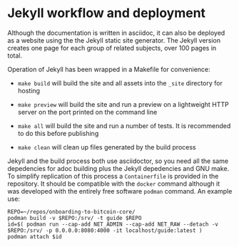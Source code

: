 # Jekyll workflow and deployment

Although the documentation is written in asciidoc, it can also be
deployed as a website using the the Jekyll static site generator.
The Jekyll version creates one page for each group of related subjects,
over 100 pages in total.

Operation of Jekyll has been wrapped in a Makefile for convenience:

- `make build` will build the site and all assets into the `_site`
  directory for hosting

- `make preview` will build the site and run a preview on a lightweight
  HTTP server on the port printed on the command line

- `make all` will build the site and run a number of tests.  It is
  recommended to do this before publishing

- `make clean` will clean up files generated by the build process

Jekyll and the build process both use asciidoctor, so you need all the
same depedencies for adoc building plus the Jekyll depedencies and GNU
make.  To simplify replication of this process a `Containerfile` is
provided in the repository.  It should be compatible with the `docker`
command although it was developed with the entirely free software
`podman` command.  An example use:

```
REPO=~/repos/onboarding-to-bitcoin-core/
podman build -v $REPO:/srv/ -t guide $REPO
id=$( podman run --cap-add NET_ADMIN --cap-add NET_RAW --detach -v $REPO:/srv/ -p 0.0.0.0:8080:4000 -it localhost/guide:latest )
podman attach $id
```



